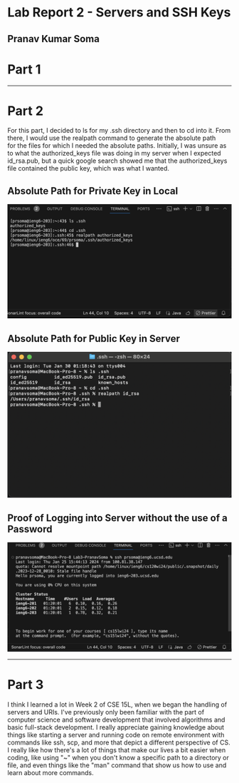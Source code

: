 # Lab Report 2 - Servers and SSH Keys
Pranav Kumar Soma
---
# Part 1
---
# Part 2
For this part, I decided to ls for my .ssh directory and then to cd into it. From there, I would use the realpath command to generate the absolute path \
for the files for which I needed the absolute paths. Initially, I was unsure as to what the authorized_keys file was doing in my server when I expected id_rsa.pub, 
but a quick google search showed me that the authorized_keys file contained the public key, which was what I wanted. 

## Absolute Path for Private Key in Local
![Image](PublicKey.png) 
## Absolute Path for Public Key in Server
![Image](PrivateKey.png)
## Proof of Logging into Server without the use of a Password
![Image](SSH.png)

---
# Part 3

I think I learned a lot in Week 2 of CSE 15L, when we began the handling of servers and URIs. I've previously only been familiar with the part 
of computer science and software development that involved algorithms and basic full-stack development. I really appreciate gaining knowledge
about things like starting a server and running code on remote environment with commands like ssh, scp, and more that depict a different perspective
of CS. I really like how there's a lot of things that make our lives a bit easier when coding, like using "~" when you don't know a specific path to
a directory or file, and even things like the "man" command that show us how to use and learn about more commands.
